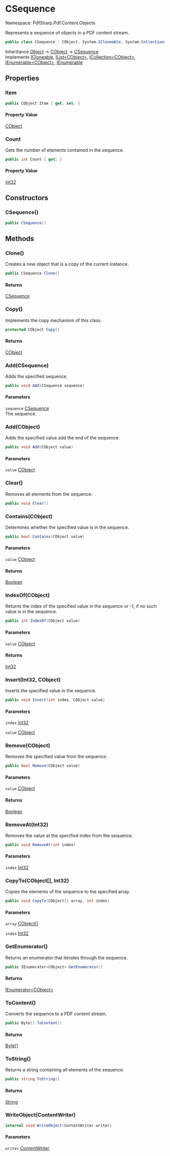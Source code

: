 # CSequence

Namespace: PdfSharp.Pdf.Content.Objects

Represents a sequence of objects in a PDF content stream.

```csharp
public class CSequence : CObject, System.ICloneable, System.Collections.Generic.IList`1[[PdfSharp.Pdf.Content.Objects.CObject, PdfSharp, Version=0.1.3.0, Culture=neutral, PublicKeyToken=null]], System.Collections.Generic.ICollection`1[[PdfSharp.Pdf.Content.Objects.CObject, PdfSharp, Version=0.1.3.0, Culture=neutral, PublicKeyToken=null]], System.Collections.Generic.IEnumerable`1[[PdfSharp.Pdf.Content.Objects.CObject, PdfSharp, Version=0.1.3.0, Culture=neutral, PublicKeyToken=null]], System.Collections.IEnumerable
```

Inheritance [Object](https://docs.microsoft.com/en-us/dotnet/api/system.object) → [CObject](./pdfsharp.pdf.content.objects.cobject) → [CSequence](./pdfsharp.pdf.content.objects.csequence)<br>
Implements [ICloneable](https://docs.microsoft.com/en-us/dotnet/api/system.icloneable), [IList&lt;CObject&gt;](https://docs.microsoft.com/en-us/dotnet/api/system.collections.generic.ilist-1), [ICollection&lt;CObject&gt;](https://docs.microsoft.com/en-us/dotnet/api/system.collections.generic.icollection-1), [IEnumerable&lt;CObject&gt;](https://docs.microsoft.com/en-us/dotnet/api/system.collections.generic.ienumerable-1), [IEnumerable](https://docs.microsoft.com/en-us/dotnet/api/system.collections.ienumerable)

## Properties

### **Item**

```csharp
public CObject Item { get; set; }
```

#### Property Value

[CObject](./pdfsharp.pdf.content.objects.cobject)<br>

### **Count**

Gets the number of elements contained in the sequence.

```csharp
public int Count { get; }
```

#### Property Value

[Int32](https://docs.microsoft.com/en-us/dotnet/api/system.int32)<br>

## Constructors

### **CSequence()**

```csharp
public CSequence()
```

## Methods

### **Clone()**

Creates a new object that is a copy of the current instance.

```csharp
public CSequence Clone()
```

#### Returns

[CSequence](./pdfsharp.pdf.content.objects.csequence)<br>

### **Copy()**

Implements the copy mechanism of this class.

```csharp
protected CObject Copy()
```

#### Returns

[CObject](./pdfsharp.pdf.content.objects.cobject)<br>

### **Add(CSequence)**

Adds the specified sequence.

```csharp
public void Add(CSequence sequence)
```

#### Parameters

`sequence` [CSequence](./pdfsharp.pdf.content.objects.csequence)<br>
The sequence.

### **Add(CObject)**

Adds the specified value add the end of the sequence.

```csharp
public void Add(CObject value)
```

#### Parameters

`value` [CObject](./pdfsharp.pdf.content.objects.cobject)<br>

### **Clear()**

Removes all elements from the sequence.

```csharp
public void Clear()
```

### **Contains(CObject)**

Determines whether the specified value is in the sequence.

```csharp
public bool Contains(CObject value)
```

#### Parameters

`value` [CObject](./pdfsharp.pdf.content.objects.cobject)<br>

#### Returns

[Boolean](https://docs.microsoft.com/en-us/dotnet/api/system.boolean)<br>

### **IndexOf(CObject)**

Returns the index of the specified value in the sequence or -1, if no such value is in the sequence.

```csharp
public int IndexOf(CObject value)
```

#### Parameters

`value` [CObject](./pdfsharp.pdf.content.objects.cobject)<br>

#### Returns

[Int32](https://docs.microsoft.com/en-us/dotnet/api/system.int32)<br>

### **Insert(Int32, CObject)**

Inserts the specified value in the sequence.

```csharp
public void Insert(int index, CObject value)
```

#### Parameters

`index` [Int32](https://docs.microsoft.com/en-us/dotnet/api/system.int32)<br>

`value` [CObject](./pdfsharp.pdf.content.objects.cobject)<br>

### **Remove(CObject)**

Removes the specified value from the sequence.

```csharp
public bool Remove(CObject value)
```

#### Parameters

`value` [CObject](./pdfsharp.pdf.content.objects.cobject)<br>

#### Returns

[Boolean](https://docs.microsoft.com/en-us/dotnet/api/system.boolean)<br>

### **RemoveAt(Int32)**

Removes the value at the specified index from the sequence.

```csharp
public void RemoveAt(int index)
```

#### Parameters

`index` [Int32](https://docs.microsoft.com/en-us/dotnet/api/system.int32)<br>

### **CopyTo(CObject[], Int32)**

Copies the elements of the sequence to the specified array.

```csharp
public void CopyTo(CObject[] array, int index)
```

#### Parameters

`array` [CObject[]](./pdfsharp.pdf.content.objects.cobject)<br>

`index` [Int32](https://docs.microsoft.com/en-us/dotnet/api/system.int32)<br>

### **GetEnumerator()**

Returns an enumerator that iterates through the sequence.

```csharp
public IEnumerator<CObject> GetEnumerator()
```

#### Returns

[IEnumerator&lt;CObject&gt;](https://docs.microsoft.com/en-us/dotnet/api/system.collections.generic.ienumerator-1)<br>

### **ToContent()**

Converts the sequence to a PDF content stream.

```csharp
public Byte[] ToContent()
```

#### Returns

[Byte[]](https://docs.microsoft.com/en-us/dotnet/api/system.byte)<br>

### **ToString()**

Returns a string containing all elements of the sequence.

```csharp
public string ToString()
```

#### Returns

[String](https://docs.microsoft.com/en-us/dotnet/api/system.string)<br>

### **WriteObject(ContentWriter)**

```csharp
internal void WriteObject(ContentWriter writer)
```

#### Parameters

`writer` [ContentWriter](./pdfsharp.pdf.content.contentwriter)<br>
